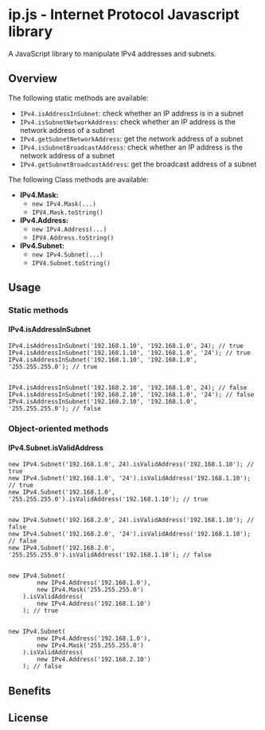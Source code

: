 ip.js - Internet Protocol Javascript library
============================================


A JavaScript library to manipulate IPv4 addresses and subnets.


Overview
--------

The following static methods are available:

   * `IPv4.isAddressInSubnet`: check whether an IP address is in a subnet
   * `IPv4.isSubnetNetworkAddress`: check whether an IP address is the network address of a subnet
   * `IPv4.getSubnetNetworkAddress`: get the network address of a subnet
   * `IPv4.isSubnetBroadcastAddress`: check whether an IP address is the network address of a subnet
   * `IPv4.getSubnetBroadcastAddress`: get the broadcast address of a subnet



The following Class methods are available:

   * **IPv4.Mask:**
       * `new IPv4.Mask(...)`
       * `IPV4.Mask.toString()`
   * **IPv4.Address:**
       * `new IPv4.Address(...)`
       * `IPV4.Address.toString()`
   * **IPv4.Subnet:**
       * `new IPv4.Subnet(...)`
       * `IPV4.Subnet.toString()`
       

Usage
-----

### Static methods ###

#### IPv4.isAddressInSubnet ####


    IPv4.isAddressInSubnet('192.168.1.10', '192.168.1.0', 24); // true
    IPv4.isAddressInSubnet('192.168.1.10', '192.168.1.0', '24'); // true
    IPv4.isAddressInSubnet('192.168.1.10', '192.168.1.0', '255.255.255.0'); // true


    IPv4.isAddressInSubnet('192.168.2.10', '192.168.1.0', 24); // false
    IPv4.isAddressInSubnet('192.168.2.10', '192.168.1.0', '24'); // false
    IPv4.isAddressInSubnet('192.168.2.10', '192.168.1.0', '255.255.255.0'); // false




### Object-oriented methods ###


#### IPv4.Subnet.isValidAddress ####


    new IPv4.Subnet('192.168.1.0', 24).isValidAddress('192.168.1.10'); // true
    new IPv4.Subnet('192.168.1.0', '24').isValidAddress('192.168.1.10'); // true
    new IPv4.Subnet('192.168.1.0', '255.255.255.0').isValidAddress('192.168.1.10'); // true


    new IPv4.Subnet('192.168.2.0', 24).isValidAddress('192.168.1.10'); // false
    new IPv4.Subnet('192.168.2.0', '24').isValidAddress('192.168.1.10'); // false
    new IPv4.Subnet('192.168.2.0', '255.255.255.0').isValidAddress('192.168.1.10'); // false


    new IPv4.Subnet(
            new IPv4.Address('192.168.1.0'),
            new IPv4.Mask('255.255.255.0')
        ).isValidAddress(
            new IPv4.Address('192.168.1.10')
        ); // true


    new IPv4.Subnet(
            new IPv4.Address('192.168.1.0'),
            new IPv4.Mask('255.255.255.0')
        ).isValidAddress(
            new IPv4.Address('192.168.2.10')
        ); // false


Benefits
--------




License
-------


